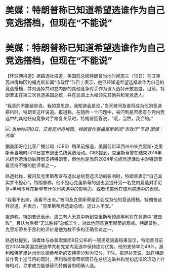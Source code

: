 # 美媒：特朗普称已知道希望选谁作为自己竞选搭档，但现在“不能说”

# 美媒：特朗普称已知道希望选谁作为自己竞选搭档，但现在“不能说”

【环球网报道】据路透社报道，美国前总统特朗普当地时间周三（10日）在艾奥瓦州得梅因的福克斯新闻“市政厅”节目上表示，他已经知道希望选择谁作为自己的竞选搭档，并对选择共和党内部的其他竞争对手作为该人选持开放态度。目前，特朗普正在第三次竞选美国总统，并在民调上大幅领先其他共和党竞选人。

“我真的不能给你说。我的意思是，我知道会是谁，”当天被问及谁将成为他的竞选搭档时，特朗普这样说道。报道称，在随后一个问题中，被问到是否愿意与党内竞选中的其他任何竞争对手修复关系时，特朗普回答说，“哦，当然，我会的。”

![](https://inews.gtimg.com/om_bt/ORooESx0N1aWaizfDDoG4h2q1Zvq6VJtJndQnB3HWWSj0AA/1000)
_当地时间10日，艾奥瓦州得梅因，特朗普作客福克斯新闻“市政厅”节目 图源：外媒_

据美国哥伦比亚广播公司（CBS）稍早前报道，美国前新泽西州州长克里斯•克里斯蒂当地时间10日宣布退出总统竞选活动。CBS提到，克里斯蒂曾在结束2016年总统竞选活动后转而支持特朗普，但他也是当前2024年总统竞选活动中对特朗普最坚持不懈的批评者之一。

路透社称，被问及克里斯蒂宣布退出总统竞选活动的影响时，特朗普表示“自己其实并不担心”。特朗普称，他不担心克里斯蒂的退出会提升另一名党内竞选对手尼基•黑利本月在新罕布什尔州初选中的影响力，或者伤害他在该州初选中的表现。

“我看不出来，我看不出来。”被问及克里斯蒂是否会成为他的竞选搭档，特朗普这样说道，并表示，“克里斯蒂竞选副总统，这让人不安。”

报道称，特朗普还表示，周三有人无意中听到克里斯蒂预测黑利将在竞选中“被击败”，且认为后者“无法胜任”总统工作，对此他同意克里斯蒂的观点。特朗普称，克里斯蒂关于黑利的评价是他为数不多的正确言论之一。

路透社提到，该媒体与益普索集团9日公布的一项民意调查结果显示，特朗普目前在2024年美国总统选举共和党党内竞选中保持绝对优势，他的支持率为49%，黑利和佛罗里达州州长德桑蒂斯的支持率分别为12%、11%。报道补充说，就在特朗普作客上述节目的同时，黑利和德桑蒂斯同日在总统选举共和党初选辩论活动上针锋相对，寻求成为能够替代特朗普的明确人选。

